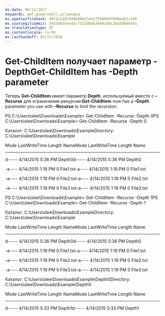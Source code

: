 ```yaml
---
ms.date: 06/12/2017
keywords: wmf,powershell,установка
ms.openlocfilehash: d9f1ca10c948b06b234e17f688b8f899ed41c5d6
ms.sourcegitcommit: 54534635eedacf531d8d6344019dc16a50b8b441
ms.translationtype: HT
ms.contentlocale: ru-RU
ms.lasthandoff: 05/17/2018
---
```

# <a name="get-childitem-has--depth-parameter"></a><span data-ttu-id="9ab9c-102">Get-ChildItem получает параметр -Depth</span><span class="sxs-lookup"><span data-stu-id="9ab9c-102">Get-ChildItem has -Depth parameter</span></span>
<span data-ttu-id="9ab9c-103">Теперь **Get-ChildItem** имеет параметр **Depth**, используемый вместе с **–Recurse** для ограничения рекурсии:</span><span class="sxs-lookup"><span data-stu-id="9ab9c-103">**Get-ChildItem** now has a **–Depth** parameter you use with **–Recurse** to limit the recursion:</span></span>

<span data-ttu-id="9ab9c-104">PS C:\\Users\\slee\\Downloads\\Example&gt; Get-ChildItem -Recurse -Depth 0</span><span class="sxs-lookup"><span data-stu-id="9ab9c-104">PS C:\\Users\\slee\\Downloads\\Example&gt; Get-ChildItem -Recurse -Depth 0</span></span>

<span data-ttu-id="9ab9c-105">Каталог: C:\\Users\\slee\\Downloads\\Example</span><span class="sxs-lookup"><span data-stu-id="9ab9c-105">Directory: C:\\Users\\slee\\Downloads\\Example</span></span>

<span data-ttu-id="9ab9c-106">Mode LastWriteTime Length Name</span><span class="sxs-lookup"><span data-stu-id="9ab9c-106">Mode LastWriteTime Length Name</span></span>

---- ------------- ------ ----

<span data-ttu-id="9ab9c-107">d----- 4/14/2015 5:36 PM Depth0</span><span class="sxs-lookup"><span data-stu-id="9ab9c-107">d----- 4/14/2015 5:36 PM Depth0</span></span>

<span data-ttu-id="9ab9c-108">-a---- 4/14/2015 1:19 PM 0 File1.txt</span><span class="sxs-lookup"><span data-stu-id="9ab9c-108">-a---- 4/14/2015 1:19 PM 0 File1.txt</span></span>

<span data-ttu-id="9ab9c-109">-a---- 4/14/2015 1:19 PM 0 File2.txt</span><span class="sxs-lookup"><span data-stu-id="9ab9c-109">-a---- 4/14/2015 1:19 PM 0 File2.txt</span></span>

<span data-ttu-id="9ab9c-110">-a---- 4/14/2015 1:19 PM 0 File3.txt</span><span class="sxs-lookup"><span data-stu-id="9ab9c-110">-a---- 4/14/2015 1:19 PM 0 File3.txt</span></span>

<span data-ttu-id="9ab9c-111">PS C:\\Users\\slee\\Downloads\\Example&gt; Get-ChildItem -Recurse -Depth 1</span><span class="sxs-lookup"><span data-stu-id="9ab9c-111">PS C:\\Users\\slee\\Downloads\\Example&gt; Get-ChildItem -Recurse -Depth 1</span></span>

<span data-ttu-id="9ab9c-112">Каталог: C:\\Users\\slee\\Downloads\\Example</span><span class="sxs-lookup"><span data-stu-id="9ab9c-112">Directory: C:\\Users\\slee\\Downloads\\Example</span></span>

<span data-ttu-id="9ab9c-113">Mode LastWriteTime Length Name</span><span class="sxs-lookup"><span data-stu-id="9ab9c-113">Mode LastWriteTime Length Name</span></span>

---- ------------- ------ ----

<span data-ttu-id="9ab9c-114">d----- 4/14/2015 5:36 PM Depth0</span><span class="sxs-lookup"><span data-stu-id="9ab9c-114">d----- 4/14/2015 5:36 PM Depth0</span></span>

<span data-ttu-id="9ab9c-115">-a---- 4/14/2015 1:19 PM 0 File1.txt</span><span class="sxs-lookup"><span data-stu-id="9ab9c-115">-a---- 4/14/2015 1:19 PM 0 File1.txt</span></span>

<span data-ttu-id="9ab9c-116">-a---- 4/14/2015 1:19 PM 0 File2.txt</span><span class="sxs-lookup"><span data-stu-id="9ab9c-116">-a---- 4/14/2015 1:19 PM 0 File2.txt</span></span>

<span data-ttu-id="9ab9c-117">-a---- 4/14/2015 1:19 PM 0 File3.txt</span><span class="sxs-lookup"><span data-stu-id="9ab9c-117">-a---- 4/14/2015 1:19 PM 0 File3.txt</span></span>

<span data-ttu-id="9ab9c-118">Каталог: C:\\Users\\slee\\Downloads\\Example\\Depth0</span><span class="sxs-lookup"><span data-stu-id="9ab9c-118">Directory: C:\\Users\\slee\\Downloads\\Example\\Depth0</span></span>

<span data-ttu-id="9ab9c-119">Mode LastWriteTime Length Name</span><span class="sxs-lookup"><span data-stu-id="9ab9c-119">Mode LastWriteTime Length Name</span></span>

---- ------------- ------ ----

<span data-ttu-id="9ab9c-120">d----- 4/14/2015 5:33 PM Depth1</span><span class="sxs-lookup"><span data-stu-id="9ab9c-120">d----- 4/14/2015 5:33 PM Depth1</span></span>
